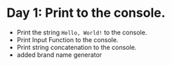 # Day 1: Print to the console.

- Print the string `Hello, World!` to the console.
- Print Input Function to the console.
- Print string concatenation to the console.
- added brand name generator